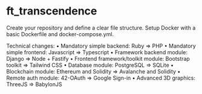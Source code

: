 # ft_transcendence

Create your repository and define a clear file structure.
Setup Docker with a basic Dockerfile and docker-compose.yml.

Technical changes:
• Mandatory simple backend: Ruby ⇒ PHP
• Mandatory simple frontend: Javascript ⇒ Typescript
• Framework backend module: Django ⇒ Node + Fastify
• Frontend framework/toolkit module: Bootstrap toolkit ⇒ Tailwind CSS
• Database module: PostgreSQL ⇒ SQLite
• Blockchain module: Ethereum and Solidity ⇒ Avalanche and Solidity
• Remote auth module: 42-OAuth ⇒ Google Sign-in
• Advanced 3D graphics: ThreeJS ⇒ BabylonJS

